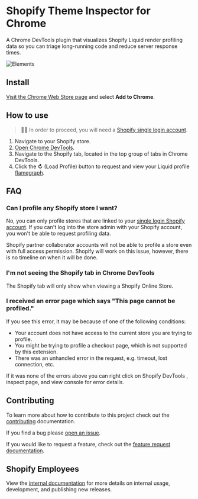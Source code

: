# Shopify Theme Inspector for Chrome

A Chrome DevTools plugin that visualizes Shopify Liquid render profiling data so you can triage long-running code and reduce server response times.

![Elements](https://user-images.githubusercontent.com/4837696/70237825-018e5780-1736-11ea-9fda-3691e73abf28.png)

## Install
[Visit the Chrome Web Store page](https://chrome.google.com/webstore/detail/shopify-theme-inspector-f/fndnankcflemoafdeboboehphmiijkgp) and select **Add to Chrome**.

## How to use
> 🙋‍♀️ In order to proceed, you will need a [Shopify single login account](https://help.shopify.com/en/manual/your-account/logging-in/sso-migration-guide).

1. Navigate to your Shopify store.
2. [Open Chrome DevTools](https://developers.google.com/web/tools/chrome-devtools/open).
3. Navigate to the Shopify tab, located in the top group of tabs in Chrome DevTools.
4. Click the **↻** (Load Profile) button to request and view your Liquid profile [flamegraph](http://www.brendangregg.com/FlameGraphs/cpuflamegraphs.html#Description).

## FAQ
### Can I profile any Shopify store I want?
No, you can only profile stores that are linked to your [single login Shopify account](https://help.shopify.com/en/manual/your-account/logging-in/sso-migration-guide). If you can't log into the store admin with your Shopify account, you won't be able to request profiling data.

Shopify partner collaborator accounts will not be able to profile a store even with
full access permission. Shopify will work on this issue, however, there is no timeline
on when it will be done.

### I'm not seeing the Shopify tab in Chrome DevTools
The Shopify tab will only show when viewing a Shopify Online Store.

### I received an error page which says "This page cannot be profiled."

If you see this error, it may be because of one of the following conditions:
  * Your account does not have access to the current store you are trying to profile.
  * You might be trying to profile a checkout page, which is not supported by this extension.
  * There was an unhandled error in the request, e.g. timeout, lost connection, etc.

If it was none of the errors above you can right click on Shopify DevTools , inspect page, and view console for error details.

## Contributing
To learn more about how to contribute to this project check out the [contributing](https://github.com/Shopify/shopify-devtools/blob/master/CONTRIBUTING.md) documentation.

If you find a bug please [open an issue](https://github.com/Shopify/shopify-devtools/issues/new).

If you would like to request a feature, check out the [feature request documentation](https://github.com/Shopify/shopify-devtools/blob/master/FEATURE_REQUEST.md).

## Shopify Employees
View the [internal documentation](https://docs.google.com/document/d/1VIO8XA6Jmk5IvgQwE8RQ263o2fBelSMhFCIkbMhgU14/edit) for more details on internal usage, development, and publishing new releases.



